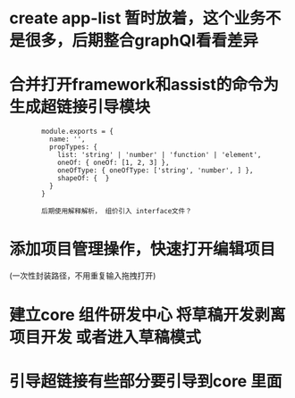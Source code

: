 

# create app-list 暂时放着，这个业务不是很多，后期整合graphQl看看差异




#  合并打开framework和assist的命令为 生成超链接引导模块

            module.exports = {
              name: '',
              propTypes: {
                list: 'string' | 'number' | 'function' | 'element',
                oneOf: { oneOf: [1, 2, 3] },
                oneOfType: { oneOfType: ['string', 'number', ] },
                shapeOf: {  }
              }
            }

            后期使用解释解析， 组价引入 interface文件？



# 添加项目管理操作，快速打开编辑项目
(一次性封装路径，不用重复输入拖拽打开)

# 建立core  组件研发中心 将草稿开发剥离项目开发   或者进入草稿模式



# 引导超链接有些部分要引导到core 里面